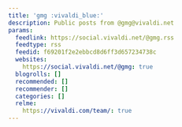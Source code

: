 ```yaml
---
title: 'gmg :vivaldi_blue:'
description: Public posts from @gmg@vivaldi.net
params:
  feedlink: https://social.vivaldi.net/@gmg.rss
  feedtype: rss
  feedid: f69201f2e2ebbcd8d6ff3d657234738c
  websites:
    https://social.vivaldi.net/@gmg: true
  blogrolls: []
  recommended: []
  recommender: []
  categories: []
  relme:
    https://vivaldi.com/team/: true
---
```

